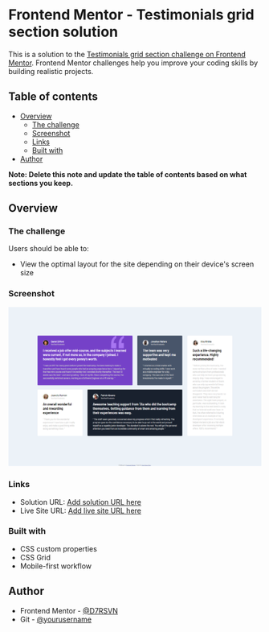 # Frontend Mentor - Testimonials grid section solution

This is a solution to the [Testimonials grid section challenge on Frontend Mentor](https://www.frontendmentor.io/challenges/testimonials-grid-section-Nnw6J7Un7). Frontend Mentor challenges help you improve your coding skills by building realistic projects. 

## Table of contents

- [Overview](#overview)
  - [The challenge](#the-challenge)
  - [Screenshot](#screenshot)
  - [Links](#links)
  - [Built with](#built-with)
- [Author](#author)

**Note: Delete this note and update the table of contents based on what sections you keep.**

## Overview

### The challenge

Users should be able to:

- View the optimal layout for the site depending on their device's screen size

### Screenshot

![](./screenshot.jpg)



### Links

- Solution URL: [Add solution URL here](https://github.com/D7RSVN/testimonials-grid-section-main)
- Live Site URL: [Add live site URL here](https://naughty-bartik-b0244f.netlify.app/)


### Built with

- CSS custom properties
- CSS Grid
- Mobile-first workflow

## Author

- Frontend Mentor - [@D7RSVN](https://www.frontendmentor.io/profile/D7RSVN)
- Git - [@yourusername](https://github.com/D7RSVN)


